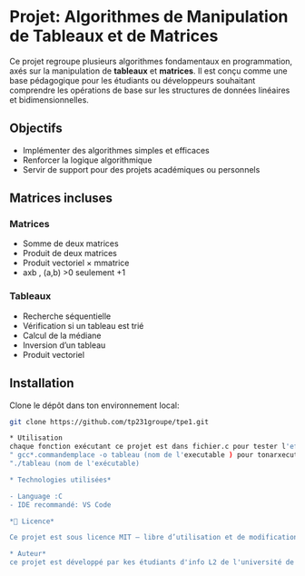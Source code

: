
#  Projet: Algorithmes de Manipulation de Tableaux et de Matrices

Ce projet regroupe plusieurs algorithmes fondamentaux en programmation, axés sur la manipulation de **tableaux** et **matrices**. Il est conçu comme une base pédagogique pour les étudiants ou développeurs souhaitant comprendre les opérations de base sur les structures de données linéaires et bidimensionnelles.

##  Objectifs

- Implémenter des algorithmes simples et efficaces
- Renforcer la logique algorithmique
- Servir de support pour des projets académiques ou personnels

## Matrices incluses

### Matrices
- Somme de deux matrices
- Produit de deux matrices
- Produit vectoriel × mmatrice
- axb , (a,b) >0 seulement +1
###  Tableaux
- Recherche séquentielle
- Vérification si un tableau est trié
- Calcul de la médiane
- Inversion d’un tableau
- Produit vectoriel

##  Installation

Clone le dépôt dans ton environnement local:

```bash
git clone https://github.com/tp231groupe/tpe1.git

* Utilisation
chaque fonction exécutant ce projet est dans fichier.c pour tester l'efficacité du programme taper la commande
" gcc*.commandemplace -o tableau (nom de l'executable ) pour tonarxecuter taper la commande
"./tableau (nom de l'exécutable)

* Technologies utilisées*

- Language :C
- IDE recommandé: VS Code

*📄 Licence*

Ce projet est sous licence MIT — libre d’utilisation et de modification.

* Auteur*
ce projet est développé par kes étudiants d'info L2 de l'université de Yaoundé 1
